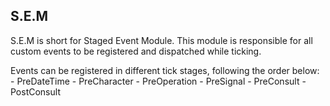 ## S.E.M

  S.E.M is short for Staged Event Module.
  This module is responsible for all custom events to be registered and dispatched while ticking.

  Events can be registered in different tick stages, following the order below:
    - PreDateTime
    - PreCharacter
    - PreOperation
    - PreSignal
    - PreConsult
    - PostConsult
